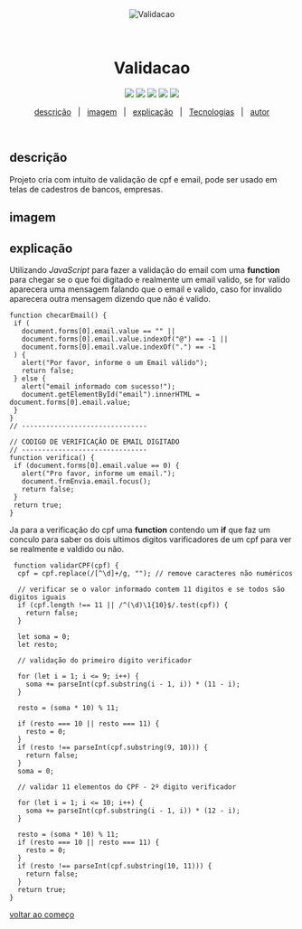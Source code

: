 <div align="center" id="top"> 
  <img src="./.github/app.gif" alt="Validacao" />

  &#xa0;

  <!-- <a href="https://validacao.netlify.app">Demo</a> -->
</div>

<h1 align="center">Validacao</h1>

<p align="center">
  <img align="" src="https://img.shields.io/badge/CSS3-1572B6?style=for-the-badge&logo=css3&logoColor=white">
<img align="" src="https://img.shields.io/badge/HTML5-E34F26?style=for-the-badge&logo=html5&logoColor=white">
<img align="" src="https://img.shields.io/badge/VSCode-0078D4?style=for-the-badge&logo=visual%20studio%20code&logoColor=white">
<img align="" src="https://img.shields.io/badge/GitHub-100000?style=for-the-badge&logo=github&logoColor=white">
<img align="" src="https://img.shields.io/badge/GIT-E44C30?style=for-the-badge&logo=git&logoColor=white ">

</p>

<p align="center">
  <a href="#descrição">descrição</a> &#xa0; | &#xa0; 
  <a href="#imagem">imagem</a> &#xa0; | &#xa0;
  <a href="#explicação">explicação</a> &#xa0; | &#xa0;
  <a href="#tecnologias">Tecnologias</a> &#xa0; | &#xa0;
  <a href="https://github.com/{{YOUR_GITHUB_USERNAME}}" target="_blank">autor</a>
</p>

<br>

## descrição ##

 Projeto cria com intuito de validação de cpf e email, pode ser usado em telas de cadestros de bancos, empresas.

 ## imagem ##


## explicação ##
 Utilizando *JavaScript* para fazer a validação do email com uma **function** para chegar se o que foi digitado e realmente um email valido, se for valido aparecera uma mensagem falando que o email e valido, caso for invalido aparecera outra mensagem dizendo que não é valido.
 ~~~
 function checarEmail() {
  if (
    document.forms[0].email.value == "" ||
    document.forms[0].email.value.indexOf("@") == -1 ||
    document.forms[0].email.value.indexOf(".") == -1
  ) {
    alert("Por favor, informe o um Email válido");
    return false;
  } else {
    alert("email informado com sucesso!");
    document.getElementById("email").innerHTML = document.forms[0].email.value;
  }
}
// -------------------------------

// CODIGO DE VERIFICAÇÃO DE EMAIL DIGITADO
// -------------------------------
function verifica() {
  if (document.forms[0].email.value == 0) {
    alert("Pro favor, informe um email.");
    document.frmEnvia.email.focus();
    return false;
  }
  return true;
}
~~~
 Ja para a verificação do cpf uma **function** contendo um **if** que faz um conculo para saber os dois ultimos digitos varificadores de um cpf para ver se realmente e valdido ou não.  
~~~
 function validarCPF(cpf) {
  cpf = cpf.replace(/[^\d]+/g, ""); // remove caracteres não numéricos

  // verificar se o valor informado contem 11 digitos e se todos são digitos iguais
  if (cpf.length !== 11 || /^(\d)\1{10}$/.test(cpf)) {
    return false;
  }

  let soma = 0;
  let resto;

  // validação do primeiro digito verificador

  for (let i = 1; i <= 9; i++) {
    soma += parseInt(cpf.substring(i - 1, i)) * (11 - i);
  }

  resto = (soma * 10) % 11;

  if (resto === 10 || resto === 11) {
    resto = 0;
  }
  if (resto !== parseInt(cpf.substring(9, 10))) {
    return false;
  }
  soma = 0;

  // validar 11 elementos do CPF - 2º digito verificador

  for (let i = 1; i <= 10; i++) {
    soma += parseInt(cpf.substring(i - 1, i)) * (12 - i);
  }

  resto = (soma * 10) % 11;
  if (resto === 10 || resto === 11) {
    resto = 0;
  }
  if (resto !== parseInt(cpf.substring(10, 11))) {
    return false;
  }
  return true;
}
~~~
<a href="#top">voltar ao começo</a>
